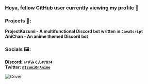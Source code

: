 ### Heya, fellow GitHub user currently viewing my profile 👋

### Projects 🔧:
   **ProjectKazumi - A multifunctional Discord bot written in `JavaScript`**                                                                                                       
   **AniChan - An anime themed Discord bot**
   
### Socials 🖼:
   **Discord: `いずみくん#7874`**                                                                                                                                                   
   **Twitter: [`@IzumiOnAnime`](https://twitter.com/IzumiOnAnime)**
   
![Cover](https://i.imgur.com/KsbkbLo.jpg)                                                                                                                                                                                                                                                                                                                               
